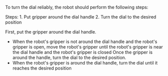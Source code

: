 To turn the dial reliably, the robot should perform the following steps:

Steps: 1. Put gripper around the dial handle 2. Turn the dial to the desired position

First, put the gripper around the dial handle.
- When the robot's gripper is not around the dial handle and the robot's gripper is open, move the robot's gripper until the robot's gripper is near the dial handle and the robot's gripper is closed
Once the gripper is around the handle, turn the dial to the desired position.
- When the robot's gripper is around the dial handle, turn the dial until it reaches the desired position